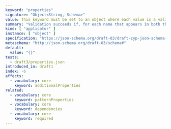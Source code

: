 ```yaml
---
keyword: "properties"
signature: "Object<String, Schema>"
value: This keyword must be set to an object where each value is a valid JSON Schema
summary: "Validation succeeds if, for each name that appears in both the instance and as a name within this keyword's value, the child instance for that name successfully validates against the corresponding schema."
kind: [ "applicator" ]
instance: [ "object" ]
specification: "https://json-schema.org/draft-03/draft-zyp-json-schema-03.pdf#5.2"
metaschema: "http://json-schema.org/draft-03/schema#"
default:
  value: "{}"
tests:
  - draft3/properties.json
introduced_in: draft1
index: -6
affects:
  - vocabulary: core
    keyword: additionalProperties
related:
  - vocabulary: core
    keyword: patternProperties
  - vocabulary: core
    keyword: dependencies
  - vocabulary: core
    keyword: required
---
```

